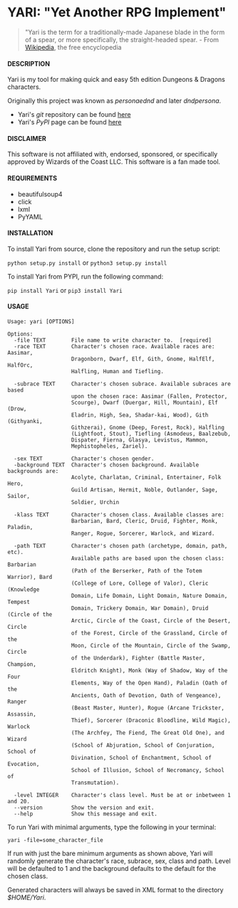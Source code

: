 # YARI: "Yet Another RPG Implement"


> "Yari is the term for a traditionally-made Japanese blade in the form of a spear, or more specifically, the straight-headed spear. - From [Wikipedia](http://www.wikipedia.org), the free encyclopedia


#### DESCRIPTION

Yari is my tool for making quick and easy 5th edition Dungeons & Dragons characters.

Originally this project was known as *personaednd* and later *dndpersona*.

- Yari's *git* repository can be found [here](https://github.com/taylormarcus/Yari)
- Yari's *PyPI* page can be found [here](https://pypi.org/project/Yari)


#### DISCLAIMER

This software is not affiliated with, endorsed, sponsored, or specifically approved
by Wizards of the Coast LLC. This software is a fan made tool.


#### REQUIREMENTS

  * beautifulsoup4
  * click
  * lxml
  * PyYAML


#### INSTALLATION

To install Yari from source, clone the repository and run the setup script:

```python setup.py install``` or ```python3 setup.py install```

To install Yari from PYPI, run the following command:

```pip install Yari``` or ```pip3 install Yari```


#### USAGE

```
Usage: yari [OPTIONS]

Options:
  -file TEXT        File name to write character to.  [required]
  -race TEXT        Character's chosen race. Available races are: Aasimar,
                    Dragonborn, Dwarf, Elf, Gith, Gnome, HalfElf, HalfOrc,
                    Halfling, Human and Tiefling.

  -subrace TEXT     Character's chosen subrace. Available subraces are based
                    upon the chosen race: Aasimar (Fallen, Protector,
                    Scourge), Dwarf (Duergar, Hill, Mountain), Elf (Drow,
                    Eladrin, High, Sea, Shadar-kai, Wood), Gith (Githyanki,
                    Githzerai), Gnome (Deep, Forest, Rock), Halfling
                    (Lightfoot, Stout), Tiefling (Asmodeus, Baalzebub,
                    Dispater, Fierna, Glasya, Levistus, Mammon,
                    Mephistopheles, Zariel).

  -sex TEXT         Character's chosen gender.
  -background TEXT  Character's chosen background. Available backgrounds are:
                    Acolyte, Charlatan, Criminal, Entertainer, Folk Hero,
                    Guild Artisan, Hermit, Noble, Outlander, Sage, Sailor,
                    Soldier, Urchin

  -klass TEXT       Character's chosen class. Available classes are:
                    Barbarian, Bard, Cleric, Druid, Fighter, Monk, Paladin,
                    Ranger, Rogue, Sorcerer, Warlock, and Wizard.

  -path TEXT        Character's chosen path (archetype, domain, path, etc).
                    Available paths are based upon the chosen class: Barbarian
                    (Path of the Berserker, Path of the Totem Warrior), Bard
                    (College of Lore, College of Valor), Cleric (Knowledge
                    Domain, Life Domain, Light Domain, Nature Domain, Tempest
                    Domain, Trickery Domain, War Domain), Druid (Circle of the
                    Arctic, Circle of the Coast, Circle of the Desert, Circle
                    of the Forest, Circle of the Grassland, Circle of the
                    Moon, Circle of the Mountain, Circle of the Swamp, Circle
                    of the Underdark), Fighter (Battle Master, Champion,
                    Eldritch Knight), Monk (Way of Shadow, Way of the Four
                    Elements, Way of the Open Hand), Paladin (Oath of the
                    Ancients, Oath of Devotion, Oath of Vengeance), Ranger
                    (Beast Master, Hunter), Rogue (Arcane Trickster, Assassin,
                    Thief), Sorcerer (Draconic Bloodline, Wild Magic), Warlock
                    (The Archfey, The Fiend, The Great Old One), and Wizard
                    (School of Abjuration, School of Conjuration, School of
                    Divination, School of Enchantment, School of Evocation,
                    School of Illusion, School of Necromancy, School of
                    Transmutation).

  -level INTEGER    Character's class level. Must be at or inbetween 1 and 20.
  --version         Show the version and exit.
  --help            Show this message and exit.
```

To run Yari with minimal arguments, type the following in your terminal:

    yari -file=some_character_file

If run with just the bare minimum arguments as shown above, Yari will randomly generate the character's race, subrace, sex, class and path. Level will be defaulted to 1 and the background defaults to the default for the chosen class.

Generated characters will always be saved in XML format to the directory *$HOME/Yari*.
